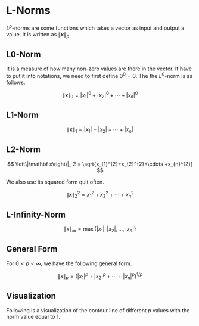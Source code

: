 # L-Norms

$L^p$-norms are some functions which takes a vector as input and output a value.
It is written as $\left\|\mathbf x\right\|_ p$.

## L0-Norm
It is a measure of how many non-zero values are there in the vector.
If have to put it into notations, we need to first define $0^0=0$.
The the $L^0$-norm is as follows.

$$
\left\|\mathbf x\right\|_ 0 = |x_{1}|^{0}+|x_{2}|^{0}+\cdots +|x_{n}|^{0}
$$

## L1-Norm

$$
\left\|\mathbf x\right\|_ 1 = |x_{1}|+|x_{2}|+\cdots +|x_{n}|
$$

## L2-Norm

$$
\left\|\mathbf x\right\|_ 2 = \sqrt{x_{1}^{2}+x_{2}^{2}+\cdots +x_{n}^{2}}
$$

We also use its squared form quit often.

$$
\left\|\mathbf x\right\|_ 2^2 = x_{1}^{2}+x_{2}^{2}+\cdots +x_{n}^{2}
$$

## L-Infinity-Norm

$$
\left\|x\right\|_ {\infty }=\max \left\{|x_{1}|,|x_{2}|,\dotsc ,|x_{n}|\right\}
$$

## General Form 

For $0< p< \infty$, we have the following general form.

$$
\left\|x\right\|_ {p}=\left(|x_{1}|^{p}+|x_{2}|^{p}+\dotsb +|x_{n}|^{p}\right)^{1/p}
$$

## Visualization

Following is a visualization of the contour line of different $p$ values with the norm value equal to 1.


<div>
<script type="text/paperscript" canvas="myCanvas">

function drawArrow(start, end, arrowSize) {
    arrowSize = arrowSize || 5;

    var path = new Path([start, end]);
    path.strokeColor = 'white';
    
    var vector = end - start;
    var arrowVector = vector.normalize(arrowSize);
    var arrowPath = new Path([
        end + arrowVector.rotate(135),
        end,
        end + arrowVector.rotate(-135),
    ]);
    arrowPath.strokeColor = 'white';
}
    
drawArrow(new Point(0, 150), new Point(300, 150));
drawArrow(new Point(150, 300), new Point(150, 0));

var center = new Point(150, 150);

var path0 = new Path.Rectangle(center - new Point(100, 100), 200);
path0.strokeColor = 'white';
path0.dashArray = [5, 5];

var text = new PointText(center + (new Point(1, -1))* 100);
text.justification = 'center';
text.fillColor = 'white';
text.content = '\u221E';
text.fontSize = 20;

function copy(path) {
    var path0 = path.clone();
    path0.rotate(90, center);
    var path0 = path.clone();
    path0.rotate(180, center);
    var path0 = path.clone();
    path0.rotate(270, center);
}

function drawIt(p) {
    var path = new Path();
    for (var i = 0; i < 90; i++) {
        var a = Math.tan(i * Math.PI / 180);
        var y = Math.pow(1.0/(Math.pow(a, p) + 1), 1.0/p);
        var x = a * y;
        path.add(center + (new Point(x, y)) * 100);
    }
    path.strokeColor = 'white';
    path.dashArray = [5, 5];
    copy(path);
    var textRadius = Math.pow(1.0 / 2, 1.0/p);
    var text = new PointText(center + (new Point(textRadius, -textRadius))* 100);
    text.justification = 'center';
    text.fillColor = 'white';
    text.content = p.toString();
    text.fontSize = 15;
}

drawIt(0.5);
drawIt(1.0);
drawIt(2.0);
drawIt(3.0);
drawIt(6.0);
</script>
<canvas id="myCanvas" width="300" height="300"></canvas>
</div>
